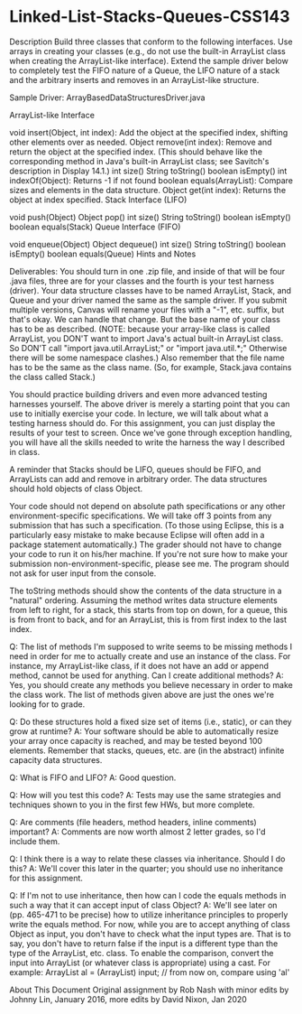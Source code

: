 # Linked-List-Stacks-Queues-CSS143


Description Build three classes that conform to the following interfaces. Use arrays in creating your classes (e.g., do not use the built-in ArrayList class when creating the ArrayList-like interface). Extend the sample driver below to completely test the FIFO nature of a Queue, the LIFO nature of a stack and the arbitrary inserts and removes in an ArrayList-like structure.

Sample Driver: ArrayBasedDataStructuresDriver.java

ArrayList-like Interface

void insert(Object, int index): Add the object at the specified index, shifting other elements over as needed. Object remove(int index): Remove and return the object at the specified index. (This should behave like the corresponding method in Java's built-in ArrayList class; see Savitch's description in Display 14.1.) int size() String toString() boolean isEmpty() int indexOf(Object): Returns -1 if not found boolean equals(ArrayList): Compare sizes and elements in the data structure. Object get(int index): Returns the object at index specified. Stack Interface (LIFO)

void push(Object) Object pop() int size() String toString() boolean isEmpty() boolean equals(Stack) Queue Interface (FIFO)

void enqueue(Object) Object dequeue() int size() String toString() boolean isEmpty() boolean equals(Queue) Hints and Notes

Deliverables: You should turn in one .zip file, and inside of that will be four .java files, three are for your classes and the fourth is your test harness (driver). Your data structure classes have to be named ArrayList, Stack, and Queue and your driver named the same as the sample driver. If you submit multiple versions, Canvas will rename your files with a "-1", etc. suffix, but that's okay. We can handle that change. But the base name of your class has to be as described. (NOTE: because your array-like class is called ArrayList, you DON'T want to import Java's actual built-in ArrayList class. So DON'T call "import java.util.ArrayList;" or "import java.util.*;" Otherwise there will be some namespace clashes.) Also remember that the file name has to be the same as the class name. (So, for example, Stack.java contains the class called Stack.)

You should practice building drivers and even more advanced testing harnesses yourself. The above driver is merely a starting point that you can use to initially exercise your code. In lecture, we will talk about what a testing harness should do. For this assignment, you can just display the results of your test to screen. Once we've gone through exception handling, you will have all the skills needed to write the harness the way I described in class.

A reminder that Stacks should be LIFO, queues should be FIFO, and ArrayLists can add and remove in arbitrary order. The data structures should hold objects of class Object.

Your code should not depend on absolute path specifications or any other environment-specific specifications. We will take off 3 points from any submission that has such a specification. (To those using Eclipse, this is a particularly easy mistake to make because Eclipse will often add in a package statement automatically.) The grader should not have to change your code to run it on his/her machine. If you're not sure how to make your submission non-environment-specific, please see me. The program should not ask for user input from the console.

The toString methods should show the contents of the data structure in a "natural" ordering. Assuming the method writes data structure elements from left to right, for a stack, this starts from top on down, for a queue, this is from front to back, and for an ArrayList, this is from first index to the last index.

Q: The list of methods I'm supposed to write seems to be missing methods I need in order for me to actually create and use an instance of the class. For instance, my ArrayList-like class, if it does not have an add or append method, cannot be used for anything. Can I create additional methods? A: Yes, you should create any methods you believe necessary in order to make the class work. The list of methods given above are just the ones we're looking for to grade.

Q: Do these structures hold a fixed size set of items (i.e., static), or can they grow at runtime? A: Your software should be able to automatically resize your array once capacity is reached, and may be tested beyond 100 elements. Remember that stacks, queues, etc. are (in the abstract) infinite capacity data structures.

Q: What is FIFO and LIFO? A: Good question.

Q: How will you test this code? A: Tests may use the same strategies and techniques shown to you in the first few HWs, but more complete.

Q: Are comments (file headers, method headers, inline comments) important? A: Comments are now worth almost 2 letter grades, so I'd include them.

Q: I think there is a way to relate these classes via inheritance. Should I do this? A: We'll cover this later in the quarter; you should use no inheritance for this assignment.

Q: If I'm not to use inheritance, then how can I code the equals methods in such a way that it can accept input of class Object? A: We'll see later on (pp. 465-471 to be precise) how to utilize inheritance principles to properly write the equals method. For now, while you are to accept anything of class Object as input, you don't have to check what the input types are. That is to say, you don't have to return false if the input is a different type than the type of the ArrayList, etc. class. To enable the comparison, convert the input into ArrayList (or whatever class is appropriate) using a cast. For example: ArrayList al = (ArrayList) input; // from now on, compare using 'al'

About This Document Original assignment by Rob Nash with minor edits by Johnny Lin, January 2016, more edits by David Nixon, Jan 2020

